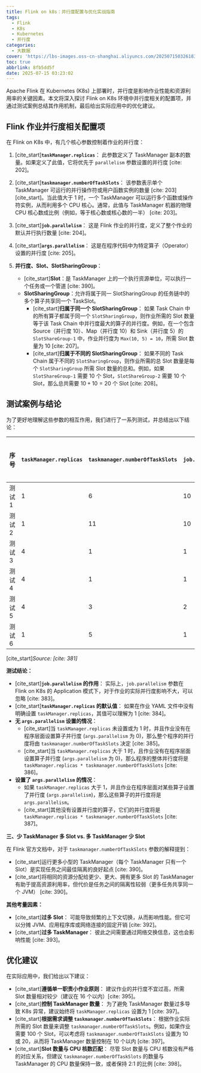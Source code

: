 ```yaml
---
title: Flink on k8s：并行度配置与优化实战指南
tags:
  - Flink
  - K8s
  - Kubernetes
  - 并行度
categories:
  - 大数据
cover: 'https://lbs-images.oss-cn-shanghai.aliyuncs.com/20250715032618358.png'
toc: true
abbrlink: 8fb5dd5f
date: 2025-07-15 03:23:02
---
```


Apache Flink 在 Kubernetes (K8s) 上部署时，并行度是影响作业性能和资源利用率的关键因素。本文将深入探讨 Flink on K8s 环境中并行度相关的配置项，并通过测试案例总结其作用机制，最后给出实际应用中的优化建议。

<!-- more -->

## Flink 作业并行度相关配置项

在 Flink on K8s 中，有几个核心参数控制着作业的并行度：

1.  [cite_start]**`taskManager.replicas`**： 此参数定义了 TaskManager 副本的数量。如果定义了此值，它将优先于 `parallelism` 参数设置的并行度 [cite: 202]。

2.  [cite_start]**`taskmanager.numberOfTaskSlots`**： 该参数表示单个 TaskManager 可运行的并行操作符或用户函数实例的数量 [cite: 203][cite_start]。当此值大于 1 时，一个 TaskManager 可以运行多个函数或操作符实例，从而利用多个 CPU 核心。通常，此值与 TaskManager 机器的物理 CPU 核心数成比例（例如，等于核心数或核心数的一半） [cite: 203]。

3.  [cite_start]**`job.parallelism`**： 这是 Flink 作业的并行度，定义了整个作业的默认并行执行数量 [cite: 204]。

4.  [cite_start]**`args.parallelism`**： 这是在程序代码中为特定算子（Operator）设置的并行度 [cite: 205]。

5.  **并行度、Slot、SlotSharingGroup**：
    * [cite_start]**Slot**：是 TaskManager 上的一个执行资源单位，可以执行一个任务或一个管道 [cite: 390]。
    * **SlotSharingGroup**：允许将属于同一 SlotSharingGroup 的任务链中的多个算子共享同一个 TaskSlot。
        * [cite_start]**归属于同一个 SlotSharingGroup**： 如果 Task Chain 中的所有算子都属于同一个 `SlotSharingGroup`，则作业所需的 Slot 数量等于该 Task Chain 中并行度最大的算子的并行度。例如，在一个包含 Source（并行度 10）、Map（并行度 10）和 Sink（并行度 5）的 `SlotShareGroup-1` 中，作业并行度为 `Max(10, 5) = 10`，所需 Slot 数量为 10 [cite: 207]。
        * [cite_start]**归属于不同的 SlotSharingGroup**： 如果不同的 Task Chain 属于不同的 `SlotSharingGroup`，则作业所需的总 Slot 数量是每个 `SlotSharingGroup` 所需 Slot 数量的总和。例如，如果 `SlotShareGroup-1` 需要 10 个 Slot，`SlotShareGroup-2` 需要 10 个 Slot，那么总共需要 $10 + 10 = 20$ 个 Slot [cite: 208]。

## 测试案例与结论

为了更好地理解这些参数的相互作用，我们进行了一系列测试，并总结出以下结论：

| 序号 | `taskManager.replicas` | `taskmanager.numberOfTaskSlots` | `job.parallelism` | `args.parallelism` | 启动的 TaskManager | 总 Slot / 消耗 Slot | 任务并行度 / 任务链数           |
| :--- | :--------------------- | :------------------------------ | :---------------- | :----------------- | :----------------- | :------------------ | :------------------------------- |
| 测试1 | 1                      | 6                               | 10                | 0                  | 2                  | 12 / 12             | 6 / 2                            |
| 测试2 | 1                      | 11                              | 10                | 0                  | 2                  | 22 / 22             | 11 / 2                           |
| 测试3 | 4                      | 1                               | 1                 | 0                  | 8                  | 8 / 8               | 4 / 2                            |
| 测试4 | 4                      | 1                               | 1                 | 5                  | 10                 | 10 / 10             | Max(5,4) / 2                     |
| 测试5 | 4                      | 3                               | 2                 | 5                  | 8                  | 24 / 24             | Max(5, 4*3=12) / 2               |
| 测试6 | 1                      | 5                               | 1                 | 10                 | 4                  | 20 / 20             | Max(10,5) / 2                    |

[cite_start]*Source: [cite: 381]*

**测试结论：**

* [cite_start]**`job.parallelism` 的作用**： 实际上，`job.parallelism` 参数在 Flink on K8s 的 Application 模式下，对于作业的实际并行度影响不大，可以忽略 [cite: 383]。
* [cite_start]**`taskManager.replicas` 的默认值**： 如果在作业 YAML 文件中没有明确设置 `taskManager.replicas`，其值可以理解为 1 [cite: 384]。
* **无 `args.parallelism` 设置的情况**：
    * [cite_start]当 `taskManager.replicas` 未设置或为 1 时，并且作业没有在程序层面设置算子并行度 (`args.parallelism` 为 0)，那么整个程序的并行度将由 `taskmanager.numberOfTaskSlots` 决定 [cite: 385]。
    * [cite_start]当 `taskManager.replicas` 大于 1 时，且作业没有在程序层面设置算子并行度 (`args.parallelism` 为 0)，那么程序的整体并行度将是 `taskManager.replicas * taskmanager.numberOfTaskSlots` [cite: 386]。
* **设置了 `args.parallelism` 的情况**：
    * 如果 `taskManager.replicas` 大于 1，并且作业在程序层面对某些算子设置了并行度 (`args.parallelism`)，那么这些算子的并行度将是 `args.parallelism`。
    * [cite_start]其他没有设置并行度的算子，它们的并行度将是 `taskManager.replicas * taskmanager.numberOfTaskSlots` [cite: 387]。

**三、少 TaskManager 多 Slot vs. 多 TaskManager 少 Slot**

在 Flink 官方文档中，对于 `taskmanager.numberOfTaskSlots` 参数的解释提到：

* [cite_start]运行更多小型的 TaskManager（每个 TaskManager 只有一个 Slot）是实现任务之间最佳隔离的良好起点 [cite: 390]。
* [cite_start]将相同的资源分配给更少、更大、拥有更多 Slot 的 TaskManager 有助于提高资源利用率，但代价是任务之间的隔离性较弱（更多任务共享同一个 JVM） [cite: 390]。

**其他考量因素：**

* [cite_start]**过多 Slot**： 可能导致频繁的上下文切换，从而影响性能。但它可以分摊 JVM、应用程序库或网络连接的固定开销 [cite: 392]。
* [cite_start]**过多 TaskManager**： 彼此之间需要通过网络交换信息，这也会影响性能 [cite: 393]。

## 优化建议

在实际应用中，我们给出以下建议：

* [cite_start]**遵循单一职责小作业原则**： 建议作业的并行度不宜过高，所需 Slot 数量相对较少（建议在 16 个以内）[cite: 395]。
* [cite_start]**控制 TaskManager 数量**： 为了避免 TaskManager 数量过多导致 K8s 异常，建议始终将 `taskManager.replicas` 设置为 1 [cite: 397]。
* [cite_start]**根据需求调整 `taskmanager.numberOfTaskSlots`**： 根据作业实际所需的 Slot 数量来调整 `taskmanager.numberOfTaskSlots`。例如，如果作业需要 100 个 Slot，可以考虑将 `taskmanager.numberOfTaskSlots` 设置为 10 或 20，从而将 TaskManager 数量控制在 10 个以内 [cite: 397]。
* [cite_start]**Slot 数量与 CPU 核数匹配**： 尽管 Slot 数量与 CPU 核数没有严格的对应关系，但建议 `taskmanager.numberOfTaskSlots` 的数量与 TaskManager 的 CPU 数量保持一致，或者保持 2:1 的比例 [cite: 398]。
